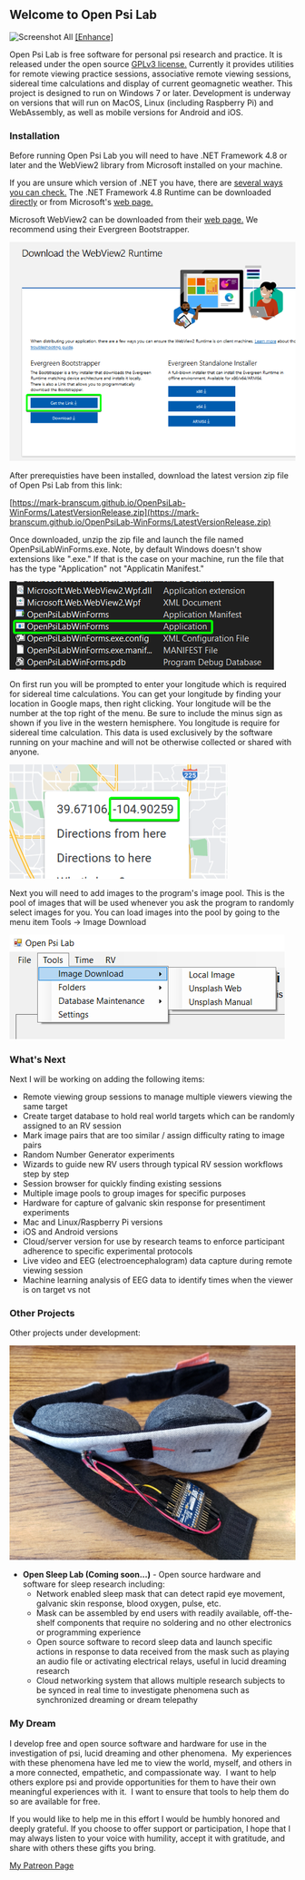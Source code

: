 ## Welcome to Open Psi Lab 


![Screenshot All](/Docs/ScreenshotAllLarge.png)
[[Enhance]](https://mark-branscum.github.io/OpenPsiLab-WinForms/Docs/ScreenshotAllLarge.png)

Open Psi Lab is free software for personal psi research and practice.  It is released under the open source [GPLv3 license.](https://www.gnu.org/licenses/gpl-3.0.en.html) Currently it provides utilities for remote viewing practice sessions, associative remote viewing sessions, sidereal time calculations and display of current geomagnetic weather.  This project is designed to run on Windows 7 or later.  Development is underway on versions that will run on MacOS, Linux (including Raspberry Pi) and WebAssembly, as well as mobile versions for Android and iOS.

### Installation

Before running Open Psi Lab you will need to have .NET Framework 4.8 or later and the WebView2 library from Microsoft installed on your machine.

If you are unsure which version of .NET you have, there are [several ways you can check.](https://www.windowscentral.com/how-quickly-check-net-framework-version-windows-10)  The .NET Framework 4.8 Runtime can be downloaded [directly](https://dotnet.microsoft.com/en-us/download/dotnet-framework/thank-you/net48-web-installer) or from Microsoft's [web page.](https://dotnet.microsoft.com/en-us/download/dotnet-framework/net48)

Microsoft WebView2 can be downloaded from their [web page.](https://developer.microsoft.com/en-us/microsoft-edge/webview2/)  We recommend using their Evergreen Bootstrapper.

![WebView2](/Docs/WebView2.png)

After prerequisties have been installed, download the latest version zip file of Open Psi Lab from this link:

[https://mark-branscum.github.io/OpenPsiLab-WinForms/LatestVersionRelease.zip](https://mark-branscum.github.io/OpenPsiLab-WinForms/LatestVersionRelease.zip) 

Once downloaded, unzip the zip file and launch the file named OpenPsiLabWinForms.exe.  Note, by default Windows doesn't show extensions like ".exe."  If that is the case on your machine, run the file that has the type "Application" not "Applicatin Manifest."

![File Extensions](/Docs/FileExtensions.png)

On first run you will be prompted to enter your longitude which is required for sidereal time calculations.  You can get your longitude by finding your location in Google maps, then right clicking.  Your longitude will be the number at the top right of the menu. Be sure to include the minus sign as shown if you live in the western hemisphere. You longitude is require for sidereal time calculation.  This data is used exclusively by the software running on your machine and will not be otherwise collected or shared with anyone.

![Longitude](/Docs/Longitude.png)

Next you will need to add images to the program's image pool.  This is the pool of images that will be used whenever you ask the program to randomly select images for you.  You can load images into the pool by going to the menu item Tools -> Image Download

![Load Images](/Docs/ImageDownload.png)

### What's Next

Next I will be working on adding the following items:
- Remote viewing group sessions to manage multiple viewers viewing the same target
- Create target database to hold real world targets which can be randomly assigned to an RV session 
- Mark image pairs that are too similar / assign difficulty rating to image pairs
- Random Number Generator experiments
- Wizards to guide new RV users through typical RV session workflows step by step
- Session browser for quickly finding existing sessions
- Multiple image pools to group images for specific purposes
- Hardware for capture of galvanic skin response for presentiment experiments
- Mac and Linux/Raspberry Pi versions
- iOS and Android versions
- Cloud/server version for use by research teams to enforce participant adherence to specific experimental protocols
- Live video and EEG (electroencephalogram) data capture during remote viewing session
- Machine learning analysis of EEG data to identify times when the viewer is on target vs not

### Other Projects

Other projects under development:

![Open Sleep Lab Mask](/Docs/OpenSleepLabMask.jpeg)

- **Open Sleep Lab (Coming soon...)** - Open source hardware and software for sleep research including:
  - Network enabled sleep mask that can detect rapid eye movement, galvanic skin response, blood oxygen, pulse, etc.
   - Mask can be assembled by end users with readily available, off-the-shelf components that require no soldering and no other electronics or programming experience
  - Open source software to record sleep data and launch specific actions in response to data received from the mask such as playing an audio file or activating electrical relays, useful in lucid dreaming research 
  - Cloud networking system that allows multiple research subjects to be synced in real time to investigate phenomena such as synchronized dreaming or dream telepathy

### My Dream

I develop free and open source software and hardware for use in the investigation of psi, lucid dreaming and other phenomena.  My experiences with these phenomena have led me to view the world, myself, and others in a more connected, empathetic, and compassionate way.  I want to help others explore psi and provide opportunities for them to have their own meaningful experiences with it.  I want to ensure that tools to help them do so are available for free. 

If you would like to help me in this effort I would be humbly honored and deeply grateful.  If you choose to offer support or participation, I hope that I may always listen to your voice with humility, accept it with gratitude, and share with others these gifts you bring.

[My Patreon Page](https://www.patreon.com/MarkBranscum)

